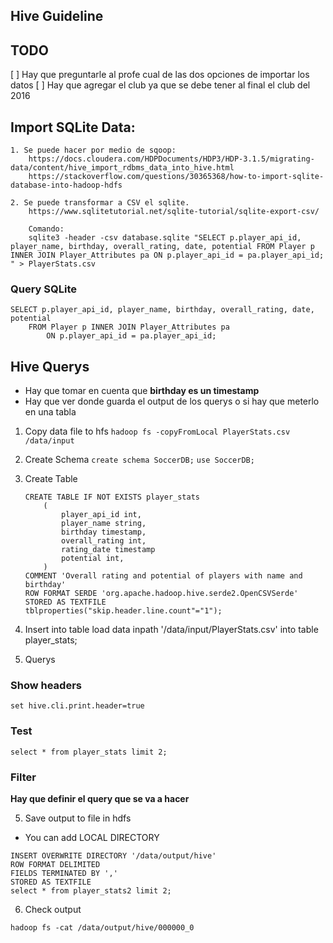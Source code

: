 ## Hive Guideline

## TODO
[ ] Hay que preguntarle al profe cual de las dos opciones de importar los datos
[ ] Hay que agregar el club ya que se debe tener al final el club del 2016

## Import SQLite Data:
    1. Se puede hacer por medio de sqoop:
        https://docs.cloudera.com/HDPDocuments/HDP3/HDP-3.1.5/migrating-data/content/hive_import_rdbms_data_into_hive.html
        https://stackoverflow.com/questions/30365368/how-to-import-sqlite-database-into-hadoop-hdfs
        
    2. Se puede transformar a CSV el sqlite.
        https://www.sqlitetutorial.net/sqlite-tutorial/sqlite-export-csv/

        Comando:
        sqlite3 -header -csv database.sqlite "SELECT p.player_api_id, player_name, birthday, overall_rating, date, potential FROM Player p INNER JOIN Player_Attributes pa ON p.player_api_id = pa.player_api_id; " > PlayerStats.csv

### Query SQLite
```
SELECT p.player_api_id, player_name, birthday, overall_rating, date, potential
    FROM Player p INNER JOIN Player_Attributes pa
        ON p.player_api_id = pa.player_api_id; 
```
## Hive Querys

- Hay que tomar en cuenta que **birthday es un timestamp**
- Hay que ver donde guarda el output de los querys o si hay que meterlo en una tabla

1. Copy data file to hfs
    `hadoop fs -copyFromLocal PlayerStats.csv /data/input`

2. Create Schema
    `create schema SoccerDB;`
    `use SoccerDB;`

3. Create Table

    ```
    CREATE TABLE IF NOT EXISTS player_stats
        (   
            player_api_id int, 
            player_name string, 
            birthday timestamp, 
            overall_rating int,
            rating_date timestamp 
            potential int,
        )
    COMMENT 'Overall rating and potential of players with name and birthday'
    ROW FORMAT SERDE 'org.apache.hadoop.hive.serde2.OpenCSVSerde'
    STORED AS TEXTFILE
    tblproperties("skip.header.line.count"="1");
    ```

3. Insert into table
load data inpath '/data/input/PlayerStats.csv' into table player_stats;

4. Querys

### Show headers
    set hive.cli.print.header=true
### Test
    select * from player_stats limit 2;
### Filter
**Hay que definir el query que se va a hacer**


5. Save output to file in hdfs

- You can add LOCAL DIRECTORY 

```
INSERT OVERWRITE DIRECTORY '/data/output/hive'
ROW FORMAT DELIMITED
FIELDS TERMINATED BY ','
STORED AS TEXTFILE
select * from player_stats2 limit 2;
```

6. Check output

` hadoop fs -cat /data/output/hive/000000_0 `




